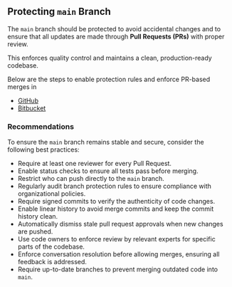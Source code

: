 ## Protecting `main` Branch

The `main` branch should be protected to avoid accidental changes and to ensure that all updates are made through **Pull Requests (PRs)** with proper review.

This enforces quality control and maintains a clean, production-ready codebase.

Below are the steps to enable protection rules and enforce PR-based merges in 
- [GitHub](/common/protecting-repo-github.md "GIthub Repo Protection")
- [Bitbucket](/common/protecting-repo-bitbucket.md "Bitbucket Repo Protection")

### Recommendations

To ensure the `main` branch remains stable and secure, consider the following best practices:

- Require at least one reviewer for every Pull Request.
- Enable status checks to ensure all tests pass before merging.
- Restrict who can push directly to the `main` branch.
- Regularly audit branch protection rules to ensure compliance with organizational policies.
- Require signed commits to verify the authenticity of code changes.
- Enable linear history to avoid merge commits and keep the commit history clean.
- Automatically dismiss stale pull request approvals when new changes are pushed.
- Use code owners to enforce review by relevant experts for specific parts of the codebase.
- Enforce conversation resolution before allowing merges, ensuring all feedback is addressed.
- Require up-to-date branches to prevent merging outdated code into `main`.